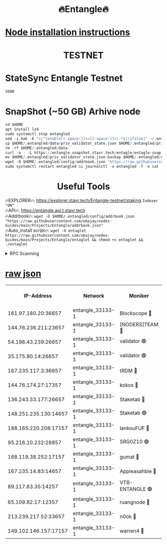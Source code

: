 <h1 align="center"> 🔥Entangle🔥</h1>

[Node installation instructions](https://github.com/obajay/nodes-Guides/tree/main/Projects/Entangle)
=

<h1 align="center"> TESTNET</h1>

# StateSync Entangle Testnet
```python
SOON
```
# SnapShot (~50 GB) Arhive node
```python
cd $HOME
apt install lz4
sudo systemctl stop entangled
sed -i.bak -E "s|^(enable[[:space:]]+=[[:space:]]+).*$|\1false|" ~/.entangled/config/config.toml
cp $HOME/.entangled/data/priv_validator_state.json $HOME/.entangled/priv_validator_state.json.backup
rm -rf $HOME/.entangled/data
curl -o - -L https://entangle.snapshot.stavr.tech/entagle/entagle-snap.tar.lz4 | lz4 -c -d - | tar -x -C $HOME/.entangled --strip-components 2
mv $HOME/.entangled/priv_validator_state.json.backup $HOME/.entangled/data/priv_validator_state.json
wget -O $HOME/.entangled/config/addrbook.json "https://raw.githubusercontent.com/obajay/nodes-Guides/main/Projects/Entangle/addrbook.json"
sudo systemctl restart entangled && journalctl -u entangled -f -o cat
```
 <h1 align="center"> Useful Tools</h1>
 
🔥EXPLORER🔥: https://explorer.stavr.tech/Entangle-testnet/staking        `Indexer "ON"` \
🔥API🔥:      https://entangle.api.t.stavr.tech \
🔥Addrbook🔥: ```wget -O $HOME/.entangled/config/addrbook.json "https://raw.githubusercontent.com/obajay/nodes-Guides/main/Projects/Entangle/addrbook.json"``` \
🔥Auto_install script🔥:  `wget -O entaglet https://raw.githubusercontent.com/obajay/nodes-Guides/main/Projects/Entangle/entaglet && chmod +x entaglet && ./entaglet`


<details>
<summary>RPC Scanning</summary>

<h2 align="center"> We scan nodes in real time every 4 hours. And we provide the final result of RPC endpoints.
We cannot influence the operation of these nodes in any way. </h2>


```python
If Voting Power is higher than 0 --> then the Node is a validator of the network and may be subject to attack and be a potential threat to the chain.
```
```python
We marked such validators with a red symbol
```

</details>

[raw json](https://rpc-check.entangt.stavr.tech/entangt/rpc-entangt-result.json)
=


<table><tr><th>IP-Address</th><th>Network</th><th>Moniker</th><th>Latest Block Height</th><th>Earliest Block Height</th><th>Catching Up</th><th>Tx Index</th><th>Voting Power</th><th>Scan Time</th></tr><tr><td>161.97.180.20:36657</td><td>entangle_33133-1</td><td>Blockscope 🔴</td><td>1481924</td><td>1</td><td>False</td><td>off</td><td>259586473635098</td><td>2024-01-03T17:34:34.071195766UTC</td></tr><tr><td>144.76.236.211:23657</td><td>entangle_33133-1</td><td>[NODERS]TEAM 🔴</td><td>1481926</td><td>1</td><td>False</td><td>off</td><td>47049700500000000</td><td>2024-01-03T17:34:46.682486739UTC</td></tr><tr><td>54.196.43.239:26657</td><td>entangle_33133-1</td><td>validator 🟢</td><td>1481929</td><td>1</td><td>False</td><td>on</td><td>0</td><td>2024-01-03T17:34:54.880596042UTC</td></tr><tr><td>35.175.80.14:26657</td><td>entangle_33133-1</td><td>validator 🟢</td><td>1481929</td><td>1</td><td>False</td><td>on</td><td>0</td><td>2024-01-03T17:34:55.774449811UTC</td></tr><tr><td>167.235.117.3:36657</td><td>entangle_33133-1</td><td>tRDM 🔴</td><td>1481929</td><td>1</td><td>False</td><td>on</td><td>69271012040632</td><td>2024-01-03T17:34:56.067979525UTC</td></tr><tr><td>144.76.174.27:17357</td><td>entangle_33133-1</td><td>kokos 🔴</td><td>1481926</td><td>145001</td><td>False</td><td>on</td><td>89890100000000</td><td>2024-01-03T17:34:43.556500407UTC</td></tr><tr><td>136.243.33.177:26657</td><td>entangle_33133-1</td><td>Staketab 🔴</td><td>1481927</td><td>660001</td><td>False</td><td>on</td><td>100018140155031</td><td>2024-01-03T17:34:48.996466272UTC</td></tr><tr><td>148.251.235.130:14657</td><td>entangle_33133-1</td><td>Staketab 🟢</td><td>1481924</td><td>660801</td><td>False</td><td>on</td><td>0</td><td>2024-01-03T17:34:33.732546738UTC</td></tr><tr><td>188.165.220.208:17157</td><td>entangle_33133-1</td><td>lankouFUF 🔴</td><td>1481925</td><td>725001</td><td>False</td><td>on</td><td>180899900000002</td><td>2024-01-03T17:34:39.234131566UTC</td></tr><tr><td>95.216.10.232:28857</td><td>entangle_33133-1</td><td>SRG0Z10 🟢</td><td>1481924</td><td>842001</td><td>False</td><td>off</td><td>0</td><td>2024-01-03T17:34:31.316963740UTC</td></tr><tr><td>168.119.38.252:17157</td><td>entangle_33133-1</td><td>gumat 🔴</td><td>1481925</td><td>962001</td><td>False</td><td>on</td><td>314013548351851</td><td>2024-01-03T17:34:38.903800980UTC</td></tr><tr><td>167.235.14.83:14657</td><td>entangle_33133-1</td><td>Appieasahbie 🔴</td><td>1481929</td><td>1076001</td><td>False</td><td>on</td><td>44568809900999996</td><td>2024-01-03T17:34:55.108816049UTC</td></tr><tr><td>89.117.63.35:14257</td><td>entangle_33133-1</td><td>VTB-ENTANGLE 🟢</td><td>1481926</td><td>1162001</td><td>False</td><td>off</td><td>0</td><td>2024-01-03T17:34:43.898958508UTC</td></tr><tr><td>65.109.82.17:12357</td><td>entangle_33133-1</td><td>ruangnode 🔴</td><td>1481924</td><td>1312001</td><td>False</td><td>off</td><td>266186785360543</td><td>2024-01-03T17:34:34.440857766UTC</td></tr><tr><td>213.239.217.52:33657</td><td>entangle_33133-1</td><td>n0ok 🔴</td><td>1481929</td><td>1381929</td><td>False</td><td>off</td><td>46574292273662988</td><td>2024-01-03T17:34:53.392773863UTC</td></tr><tr><td>149.102.146.157:17157</td><td>entangle_33133-1</td><td>warren4 🔴</td><td>1481926</td><td>1436001</td><td>False</td><td>on</td><td>400262395103395</td><td>2024-01-03T17:34:46.403044285UTC</td></tr></table>
